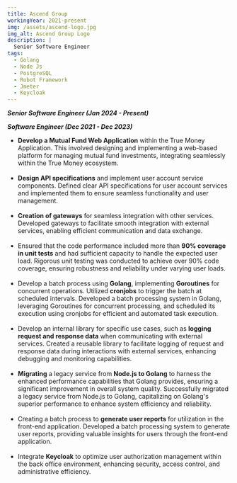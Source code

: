 ```yaml
---
title: Ascend Group
workingYear: 2021-present
img: /assets/ascend-logo.jpg
img_alt: Ascend Group Logo
description: |
  Senior Software Engineer
tags:
  - Golang
  - Node Js
  - PostgreSQL
  - Robot Framework
  - Jmeter
  - Keycloak
---
```


**_Senior Software Engineer (Jan 2024 - Present)_**

**_Software Engineer (Dec 2021 - Dec 2023)_**

- **Develop a Mutual Fund Web Application** within the True Money Application. This involved designing and implementing a web-based platform for managing mutual fund investments, integrating seamlessly within the True Money ecosystem.
  <br></br>
- **Design API specifications** and implement user account service components. Defined clear API specifications for user account services and implemented them to ensure seamless functionality and user management.
  <br></br>
- **Creation of gateways** for seamless integration with other services. Developed gateways to facilitate smooth integration with external services, enabling efficient communication and data exchange.
  <br></br>
- Ensured that the code performance included more than **90% coverage in unit tests** and had sufficient capacity to handle the expected user load. Rigorous unit testing was conducted to achieve over 90% code coverage, ensuring robustness and reliability under varying user loads.
  <br></br>
- Develop a batch process using **Golang**, implementing **Goroutines** for concurrent operations. Utilized **cronjobs** to trigger the batch at scheduled intervals. Developed a batch processing system in Golang, leveraging Goroutines for concurrent processing, and scheduled its execution using cronjobs for efficient and automated task execution.
  <br></br>
- Develop an internal library for specific use cases, such as **logging request and response data** when communicating with external services. Created a reusable library to facilitate logging of request and response data during interactions with external services, enhancing debugging and monitoring capabilities.
  <br></br>
- **Migrating** a legacy service from **Node.js to Golang** to harness the enhanced performance capabilities that Golang provides, ensuring a significant improvement in overall system quality. Successfully migrated a legacy service from Node.js to Golang, capitalizing on Golang's superior performance to enhance system efficiency and reliability.
  <br></br>
- Creating a batch process to **generate user reports** for utilization in the front-end application. Developed a batch processing system to generate user reports, providing valuable insights for users through the front-end application.
  <br></br>
- Integrate **Keycloak** to optimize user authorization management within the back office environment, enhancing security, access control, and administrative efficiency.
